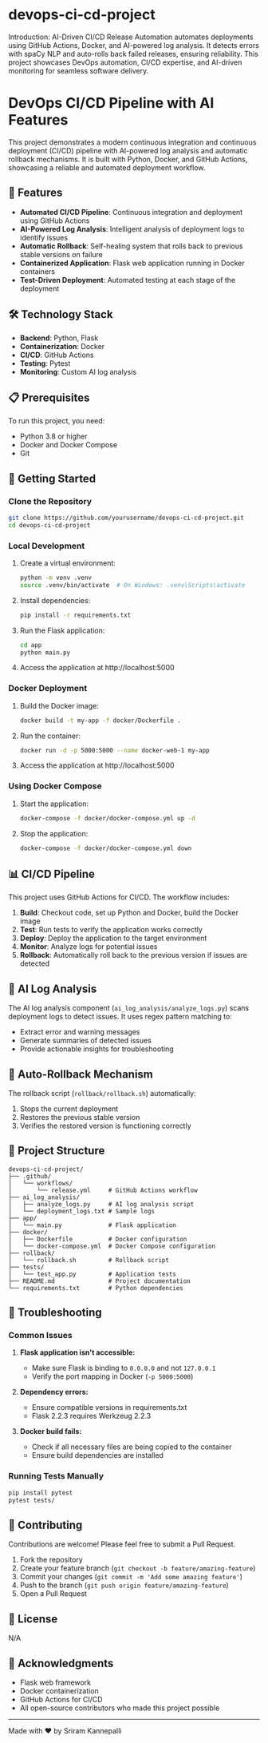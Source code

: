 # devops-ci-cd-project
Introduction:
AI-Driven CI/CD Release Automation automates deployments using GitHub Actions, Docker, and AI-powered log analysis. It detects errors with spaCy NLP and auto-rolls back failed releases, ensuring reliability. This project showcases DevOps automation, CI/CD expertise, and AI-driven monitoring for seamless software delivery.

# DevOps CI/CD Pipeline with AI Features

This project demonstrates a modern continuous integration and continuous deployment (CI/CD) pipeline with AI-powered log analysis and automatic rollback mechanisms. It is built with Python, Docker, and GitHub Actions, showcasing a reliable and automated deployment workflow.

## 🌟 Features

- **Automated CI/CD Pipeline**: Continuous integration and deployment using GitHub Actions
- **AI-Powered Log Analysis**: Intelligent analysis of deployment logs to identify issues
- **Automatic Rollback**: Self-healing system that rolls back to previous stable versions on failure
- **Containerized Application**: Flask web application running in Docker containers
- **Test-Driven Deployment**: Automated testing at each stage of the deployment

## 🛠️ Technology Stack

- **Backend**: Python, Flask
- **Containerization**: Docker
- **CI/CD**: GitHub Actions
- **Testing**: Pytest
- **Monitoring**: Custom AI log analysis

## 📋 Prerequisites

To run this project, you need:

- Python 3.8 or higher
- Docker and Docker Compose
- Git

## 🚀 Getting Started

### Clone the Repository

```bash
git clone https://github.com/yourusername/devops-ci-cd-project.git
cd devops-ci-cd-project
```

### Local Development

1. Create a virtual environment:
   ```bash
   python -m venv .venv
   source .venv/bin/activate  # On Windows: .venv\Scripts\activate
   ```

2. Install dependencies:
   ```bash
   pip install -r requirements.txt
   ```

3. Run the Flask application:
   ```bash
   cd app
   python main.py
   ```

4. Access the application at http://localhost:5000

### Docker Deployment

1. Build the Docker image:
   ```bash
   docker build -t my-app -f docker/Dockerfile .
   ```

2. Run the container:
   ```bash
   docker run -d -p 5000:5000 --name docker-web-1 my-app
   ```

3. Access the application at http://localhost:5000

### Using Docker Compose

1. Start the application:
   ```bash
   docker-compose -f docker/docker-compose.yml up -d
   ```

2. Stop the application:
   ```bash
   docker-compose -f docker/docker-compose.yml down
   ```

## 📊 CI/CD Pipeline

This project uses GitHub Actions for CI/CD. The workflow includes:

1. **Build**: Checkout code, set up Python and Docker, build the Docker image
2. **Test**: Run tests to verify the application works correctly
3. **Deploy**: Deploy the application to the target environment
4. **Monitor**: Analyze logs for potential issues
5. **Rollback**: Automatically roll back to the previous version if issues are detected

## 🧠 AI Log Analysis

The AI log analysis component (`ai_log_analysis/analyze_logs.py`) scans deployment logs to detect issues. It uses regex pattern matching to:

- Extract error and warning messages
- Generate summaries of detected issues
- Provide actionable insights for troubleshooting

## 🔄 Auto-Rollback Mechanism

The rollback script (`rollback/rollback.sh`) automatically:

1. Stops the current deployment
2. Restores the previous stable version
3. Verifies the restored version is functioning correctly

## 📁 Project Structure

```
devops-ci-cd-project/
├── .github/
│   └── workflows/
│       └── release.yml     # GitHub Actions workflow
├── ai_log_analysis/
│   ├── analyze_logs.py     # AI log analysis script
│   └── deployment_logs.txt # Sample logs
├── app/
│   └── main.py             # Flask application
├── docker/
│   ├── Dockerfile          # Docker configuration
│   └── docker-compose.yml  # Docker Compose configuration
├── rollback/
│   └── rollback.sh         # Rollback script
├── tests/
│   └── test_app.py         # Application tests
├── README.md               # Project documentation
└── requirements.txt        # Python dependencies
```

## 🔧 Troubleshooting

### Common Issues

1. **Flask application isn't accessible:**
   - Make sure Flask is binding to `0.0.0.0` and not `127.0.0.1`
   - Verify the port mapping in Docker (`-p 5000:5000`)

2. **Dependency errors:**
   - Ensure compatible versions in requirements.txt
   - Flask 2.2.3 requires Werkzeug 2.2.3

3. **Docker build fails:**
   - Check if all necessary files are being copied to the container
   - Ensure build dependencies are installed

### Running Tests Manually

```bash
pip install pytest
pytest tests/
```

## 🤝 Contributing

Contributions are welcome! Please feel free to submit a Pull Request.

1. Fork the repository
2. Create your feature branch (`git checkout -b feature/amazing-feature`)
3. Commit your changes (`git commit -m 'Add some amazing feature'`)
4. Push to the branch (`git push origin feature/amazing-feature`)
5. Open a Pull Request

## 📝 License

N/A

## 🙏 Acknowledgments

- Flask web framework
- Docker containerization
- GitHub Actions for CI/CD
- All open-source contributors who made this project possible

---

Made with ❤️ by Sriram Kannepalli

